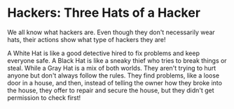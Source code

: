 # Hackers: Three Hats of a Hacker

We all know what hackers are. Even though they don't necessarily wear hats, their actions show what type of hackers they are!

A White Hat is like a good detective hired to fix problems and keep everyone safe.
A Black Hat is like a sneaky thief who tries to break things or steal.
While a Gray Hat is a mix of both worlds. They aren't trying to hurt anyone but don't always follow the rules. They find problems, like a loose door in a house, and then, instead of telling the owner how they broke into the house, they offer to repair and secure the house, but they didn't get permission to check first!



